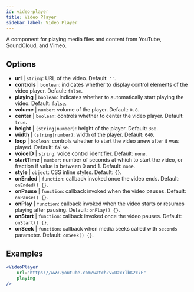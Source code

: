 ```yaml
---
id: video-player
title: Video Player
sidebar_label: Video Player
---
```


A component for playing media files and content from YouTube, SoundCloud, and Vimeo.

## Options

* __url__ | `string`: URL of the video. Default: `''`.
* __controls__ | `boolean`: indicates whether to display control elements of the video player. Default: `false`.
* __playing__ | `boolean`: indicates whether to automatically start playing the video. Default: `false`.
* __volume__ | `number`: volume of the player. Default: `0.8`.
* __center__ | `boolean`: controls whether to center the video player. Default: `true`.
* __height__ | `(string|number)`: height of the player. Default: `360`.
* __width__ | `(string|number)`: width of the player. Default: `640`.
* __loop__ | `boolean`: controls whether to start the video anew after it was played. Default: `false`.
* __voiceID__ | `string`: voice control identifier. Default: `none`.
* __startTime__ | `number`: number of seconds at which to start the video, or fraction if value is between 0 and 1. Default: `none`.
* __style__ | `object`: CSS inline styles. Default: `{}`.
* __onEnded__ | `function`: callback invoked once the video ends. Default: `onEnded() {}`.
* __onPause__ | `function`: callback invoked when the video pauses. Default: `onPause() {}`.
* __onPlay__ | `function`: callback invoked when the video starts or resumes playing after pausing. Default: `onPlay() {}`.
* __onStart__ | `function`: callback invoked once the video pauses. Default: `onStart() {}`.
* __onSeek__ | `function`: callback when media seeks called with `seconds` parameter. Default: `onSeek() {}`.


## Examples

```jsx live
<VideoPlayer
    url="https://www.youtube.com/watch?v=UzxYlbK2c7E"
    playing
/>
```



